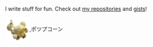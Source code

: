 I write stuff for fun. Check out [my repositories] and [gists]!

[my repositories]: https://github.com/thegamecracks?tab=repositories&q=&type=source
[gists]: https://gist.github.com/thegamecracks

<div>
    <a href="https://youtu.be/BXPqkGGPLCI?t=2">
        <img src="https://raw.githubusercontent.com/thegamecracks/thegamecracks/main/images/popcorn.png"
             style="vertical-align: middle;" />
    </a>
    ポツプコーン
</div>

<!--
**thegamecracks/thegamecracks** is a ✨ _special_ ✨ repository because its `README.md` (this file) appears on your GitHub profile.

Here are some ideas to get you started:

- 🔭 I’m currently working on ...
- 🌱 I’m currently learning ...
- 👯 I’m looking to collaborate on ...
- 🤔 I’m looking for help with ...
- 💬 Ask me about ...
- 📫 How to reach me: ...
- 😄 Pronouns: ...
- ⚡ Fun fact: ...
-->
